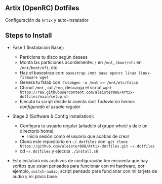 ## Artix (OpenRC) Dotfiles

Configuración de `Artix` y auto-instalador

## Steps to Install

- Fase 1 (Instalación Base):
    - Particiona tu disco según desees
    - Monta las particiones acordemente: `/` en `/mnt`, `/boot/efi` en `/mnt/boot/efi`, etc.
    - Haz el basestrap con: `basestrap /mnt base openrc linux linux-firmware wget`
    - Genera tu fstab con: `fstabgen -u /mnt >> /mnt/etc/fstab`
    - Chroot `/mnt` , cd `/tmp`, descarga el script `wget https://raw.githubusercontent.com/aleister888/Artix-dotfiles/main/setup.sh`
    - Ejecuta tu script desde la cuenta root _Todavía no hemos configurado el usuaio regular_
- Stage 2 (Software & Config Installation):
    - Configura tu usuario regular (añadelo al grupo wheel y dale un directorio home)
        - Inicia sesión como el usuario que acabas de crear
    - Clona este repositorio en `~/.dotfiles` con: `git clone https://github.com/aleister888/Artix-dotfiles.git ~/.dotfiles`
    - cd `~/.dotfiles` y ejecuta `./install.sh`

- Esto instalará mis archivos de configuración ten encuenta que hay scritps que estan pensados para funcionar con mi hardware, por ejemplo, `switch-audio`, script pensado para funcionar con mi tarjeta de audio y mi placa base.
